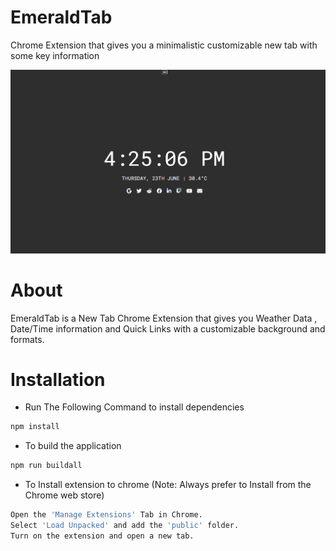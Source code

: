# EmeraldTab
 Chrome Extension that gives you a minimalistic customizable new tab with some key information

 ![](img/show2.png)

# About
  EmeraldTab is a New Tab Chrome Extension that gives you Weather Data , Date/Time information and Quick Links with a customizable background and formats.

# Installation
  - Run The Following Command to install dependencies
   ```sh
   npm install
   ```
  - To build the application
   ```sh
   npm run buildall
   ```

  - To Install extension to chrome (Note: Always prefer to Install from the Chrome web store)
  ```sh
  Open the 'Manage Extensions' Tab in Chrome.
  Select 'Load Unpacked' and add the 'public' folder.
  Turn on the extension and open a new tab.
  ```
